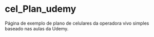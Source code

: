 # cel_Plan_udemy
Página de exemplo de plano de celulares da operadora vivo simples baseado nas aulas da Udemy. 
